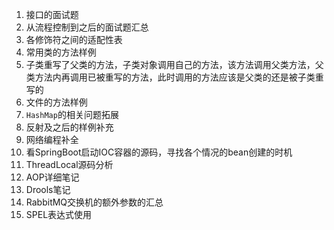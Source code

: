 1. 接口的面试题
2. 从流程控制到之后的面试题汇总
3. 各修饰符之间的适配性表
4. 常用类的方法样例
5. 子类重写了父类的方法，子类对象调用自己的方法，该方法调用父类方法，父类方法内再调用已被重写的方法，此时调用的方法应该是父类的还是被子类重写的
6. 文件的方法样例
7. `HashMap`的相关问题拓展
8.  反射及之后的样例补充
9.  网络编程补全
10. 看SpringBoot启动IOC容器的源码，寻找各个情况的bean创建的时机
11. ThreadLocal源码分析
12. AOP详细笔记
13. Drools笔记
14. RabbitMQ交换机的额外参数的汇总
15. SPEL表达式使用